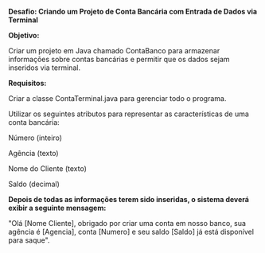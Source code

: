 **Desafio: Criando um Projeto de Conta Bancária com Entrada de Dados via Terminal**

**Objetivo:**

Criar um projeto em Java chamado ContaBanco para armazenar informações sobre contas bancárias e permitir que os dados sejam inseridos via terminal.

**Requisitos:**

Criar a classe ContaTerminal.java para gerenciar todo o programa.

Utilizar os seguintes atributos para representar as características de uma conta bancária:

Número (inteiro)

Agência (texto)

Nome do Cliente (texto)

Saldo (decimal)

**Depois de todas as informações terem sido inseridas, o sistema deverá exibir a seguinte mensagem:**

"Olá [Nome Cliente], obrigado por criar uma conta em nosso banco, sua agência é [Agencia], conta [Numero] e seu saldo [Saldo] já está disponível para saque".
